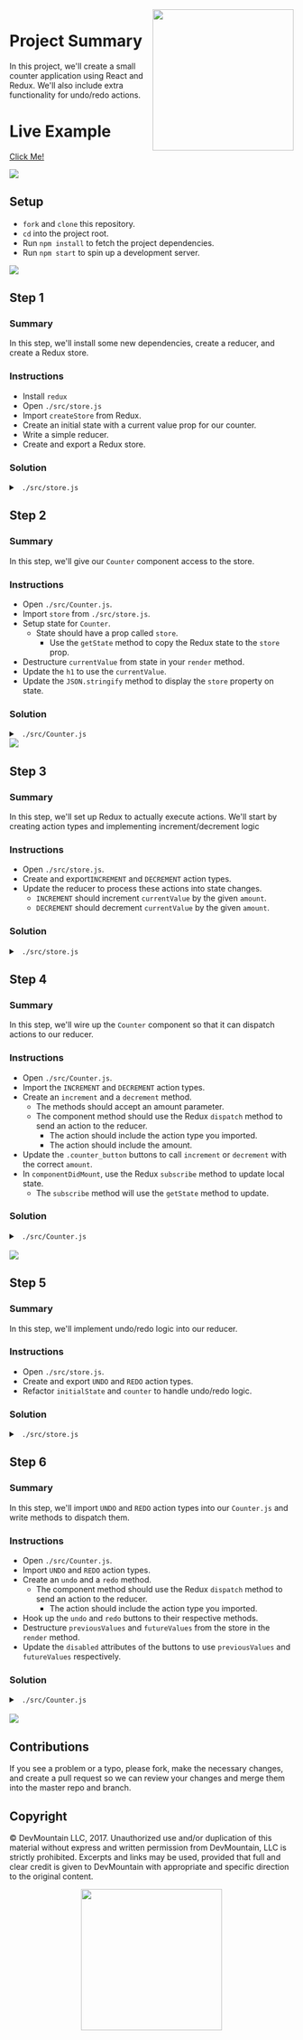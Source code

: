 <img src="https://s3.amazonaws.com/devmountain/readme-logo.png" width="250" align="right">

# Project Summary

In this project, we'll create a small counter application using React and Redux. We'll also include extra functionality for undo/redo actions.

# Live Example

<a href="https://devmountain.github.io/react-5-mini/">Click Me!</a>

<img src="https://github.com/DevMountain/react-5-mini/blob/solution/readme-assets/5.png" />

## Setup

* `fork` and `clone` this repository.
* `cd` into the project root.
* Run `npm install` to fetch the project dependencies.
* Run `npm start` to spin up a development server.

<img src="https://github.com/DevMountain/react-5-mini/blob/solution/readme-assets/1.png" />

## Step 1

### Summary

In this step, we'll install some new dependencies, create a reducer, and create a Redux store.

### Instructions

* Install `redux`
* Open `./src/store.js`
* Import `createStore` from Redux.
* Create an initial state with a current value prop for our counter.
* Write a simple reducer.
* Create and export a Redux store.

### Solution

<details>

<summary> <code> ./src/store.js </code> </summary>

```js
import { createStore } from "redux";

const initialState = { currentValue: 0 };

function counter( state = initialState, action ) {
	return state;
}

export default createStore(counter);
```

</details>

## Step 2

### Summary

In this step, we'll give our `Counter` component access to the store.

### Instructions


* Open `./src/Counter.js`.
* Import `store` from `./src/store.js`.
* Setup state for `Counter`.
  * State should have a prop called `store`.
    * Use the `getState` method to copy the Redux state to the `store` prop.
* Destructure `currentValue` from state in your `render` method.
* Update the `h1` to use the `currentValue`.
* Update the `JSON.stringify` method to display the `store` property on state.

### Solution
<details>

<summary> <code> ./src/Counter.js </code> </summary>

```js
import React, { Component } from "react";
import store from "./src/store";

class Counter extends Component {
  constructor(props) {
    super(props);
    this.state = {
      store: store.getState();
    }
  }
  render() {
    const {
      currentValue
    } = this.state.store;
    return (
      <div className="app">
        <section className="counter">
          <h1 className="counter__current-value">{currentValue}</h1>
          /* lots of jsx */
        </section>
        <section className="state">
          <pre>{JSON.stringify(this.state.store, null, 2)}</pre>
        </section>
      </div>
    );
  }
}

export default Counter;
```

</details>

<img src="https://github.com/DevMountain/react-5-mini/blob/solution/readme-assets/2.png" />

## Step 3

### Summary

In this step, we'll set up Redux to actually execute actions. We'll start by creating action types and implementing increment/decrement logic

### Instructions

* Open `./src/store.js`.
* Create and export`INCREMENT` and `DECREMENT` action types.
* Update the reducer to process these actions into state changes.
  * `INCREMENT` should increment `currentValue` by the given `amount`.
  * `DECREMENT` should decrement `currentValue` by the given `amount`.

### Solution

<details>

<summary> <code> ./src/store.js </code> </summary>

```js
import { createStore } from 'redux';

const initialState = { currentValue: 0 };

export const INCREMENT = "INCREMENT";
export const DECREMENT = "DECREMENT";

function counter(state = initialState, action) {
  switch (action.type) {
    case INCREMENT:
      return { currentValue: state.currentValue + action.amount };
    case DECREMENT:
      return { currentValue: state.currentValue - action.amount };
    default:
      return state;
  }
}

export default createStore(counter);
```

</details>

## Step 4

### Summary

In this step, we'll wire up the `Counter` component so that it can dispatch actions to our reducer.

### Instructions

* Open `./src/Counter.js`.
* Import the `INCREMENT` and `DECREMENT` action types.
* Create an `increment` and a `decrement` method.
  * The methods should accept an amount parameter.
  * The component method should use the Redux `dispatch` method to send an action to the reducer.
    * The action should include the action type you imported.
    * The action should include the amount. 
* Update the `.counter_button` buttons to call `increment` or `decrement` with the correct `amount`.
* In `componentDidMount`, use the Redux `subscribe` method to update local state.
  * The `subscribe` method will use the `getState` method to update.

### Solution

<details>

<summary> <code> ./src/Counter.js </code> </summary>

```js
import React, { Component } from "react";
import store, { INCREMENT, DECREMENT } from "./store.js";

class Counter extends Component {
  constructor(props) {
    super(props);
    this.state = {
      store: store.getState()
    };
    this.increment = this.increment.bind(this);
    this.decrement = this.decrement.bind(this);
  }
  componentDidMount() {
    store.subscribe(() => {
      this.setState({
        store: store.getState()
      });
    });
  }
  increment(amount) {
    store.dispatch({ amount, type: INCREMENT });
  }
  decrement(amount) {
    store.dispatch({ amount, type: DECREMENT });
  }
  render() {
    const {
      currentValue
    } = this.state.store;
    return (
      <div className="app">
        <section className="counter">
          <h1 className="counter__current-value">{currentValue}</h1>
          <div className="counter__button-wrapper">
            <button className="counter__button" onClick={() => this.increment(1)}>
              +1
            </button>
            <button className="counter__button" onClick={() => this.increment(5)}>
              +5
            </button>
            <button className="counter__button" onClick={() => this.decrement(1)}>
              -1
            </button>
            <button className="counter__button" onClick={() => this.decrement(5)}>
              -5
            </button>
            <br />
            <button
              className="counter__button"
              disabled={true}
              onClick={() => null}
            >
              Undo
            </button>
            <button
              className="counter__button"
              disabled={true}
              onClick={() => null}
            >
              Redo
            </button>
          </div>
        </section>
        <section className="state">
          <pre>
            {JSON.stringify(this.props, null, 2)}
          </pre>
        </section>
      </div>
    );
  }
}

export default Counter;
```

</details>

<br />

<img src="https://github.com/DevMountain/react-5-mini/blob/solution/readme-assets/3g.gif" />

## Step 5

### Summary

In this step, we'll implement undo/redo logic into our reducer.

### Instructions

* Open `./src/store.js`.
* Create and export `UNDO` and `REDO` action types.
* Refactor `initialState` and `counter` to handle undo/redo logic.

### Solution

<details>

<summary> <code> ./src/store.js </code> </summary>

```js
import { createStore } from 'redux';

const initialState = {
  currentValue: 0,
  futureValues: [],
  previousValues: []
};

export const INCREMENT = 'INCREMENT';
export const DECREMENT = 'DECREMENT';
export const UNDO = 'UNDO';
export const REDO = 'REDO';

function counter(state = initialState, action) {
  switch (action.type) {
    case INCREMENT:
      return {
        currentValue: state.currentValue + action.amount,
        futureValues: [],
        previousValues: [state.currentValue, ...state.previousValues]
      };
    case DECREMENT:
      return {
        currentValue: state.currentValue - action.amount,
        futureValues: [],
        previousValues: [state.currentValue, ...state.previousValues]
      };
    case UNDO:
      return {
        currentValue: state.previousValues[0],
        futureValues: [state.currentValue, ...state.futureValues],
        previousValues: state.previousValues.slice(1)
      };
    case REDO:
      return {
        currentValue: state.futureValues[0],
        futureValues: state.futureValues.slice(1),
        previousValues: [state.currentValue, ...state.previousValues]
      };
    default:
      return state;
  }
}
export default createStore(counter);
```

</details>

## Step 6

### Summary

In this step, we'll import `UNDO` and `REDO` action types into our `Counter.js` and write methods to dispatch them.

### Instructions

* Open `./src/Counter.js`.
* Import `UNDO` and `REDO` action types.
* Create an `undo` and a `redo` method.
  * The component method should use the Redux `dispatch` method to send an action to the reducer.
    * The action should include the action type you imported.
* Hook up the `undo` and `redo` buttons to their respective methods.
* Destructure `previousValues` and `futureValues` from the store in the `render` method.
* Update the `disabled` attributes of the buttons to use `previousValues` and `futureValues` respectively.

### Solution

<details>

<summary> <code> ./src/Counter.js </code> </summary>

```js
import React, { Component } from "react";
import store, { INCREMENT, DECREMENT, UNDO, REDO } from "./store.js";

class Counter extends Component {
  constructor(props) {
    super(props);
    this.state = {
      store: store.getState()
    };
    this.increment = this.increment.bind(this);
    this.decrement = this.decrement.bind(this);
    this.undo = this.undo.bind(this);
    this.redo = this.redo.bind(this);
  }
  componentDidMount() {
    store.subscribe(() => {
      this.setState({
        store: store.getState()
      });
    });
  }

  increment(amount) {
    store.dispatch({ amount, type: INCREMENT });
  }
  decrement(amount) {
    store.dispatch({ amount, type: DECREMENT });
  }
  undo() {
    store.dispatch({ type: UNDO });
  }
  redo() {
    store.dispatch({ type: REDO });
  }
  render() {
    const {
      currentValue,
      futureValues,
      previousValues
    } = this.state.store;

    return (
      <div className="app">
        <section className="counter">
          <h1 className="counter__current-value">{currentValue}</h1>
          <div className="counter__button-wrapper">
            <button className="counter__button" onClick={() => this.increment(1)}>
              +1
            </button>
            <button className="counter__button" onClick={() => this.increment(5)}>
              +5
            </button>
            <button className="counter__button" onClick={() => this.decrement(1)}>
              -1
            </button>
            <button className="counter__button" onClick={() => this.decrement(5)}>
              -5
            </button>
            <br />
            <button
              className="counter__button"
              disabled={previousValues.length === 0}
              onClick={this.undo}
            >
              Undo
            </button>
            <button
              className="counter__button"
              disabled={futureValues.length === 0}
              onClick={this.redo}
            >
              Redo
            </button>
          </div>
        </section>
        <section className="state">
          <pre>{JSON.stringify(this.state.store, null, 2)}</pre>
        </section>
      </div>
    );
  }
}
export default Counter;
```

</details>

<br />

<img src="https://github.com/DevMountain/react-5-mini/blob/solution/readme-assets/4g.gif" />

## Contributions

If you see a problem or a typo, please fork, make the necessary changes, and create a pull request so we can review your changes and merge them into the master repo and branch.

## Copyright

© DevMountain LLC, 2017. Unauthorized use and/or duplication of this material without express and written permission from DevMountain, LLC is strictly prohibited. Excerpts and links may be used, provided that full and clear credit is given to DevMountain with appropriate and specific direction to the original content.

<p align="center">
<img src="https://s3.amazonaws.com/devmountain/readme-logo.png" width="250">
</p>
